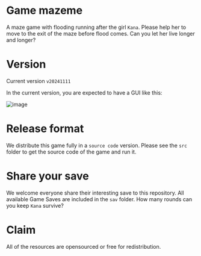 # Game mazeme
A maze game with flooding running after the girl `Kana`. Please help her to move to the exit of the maze before flood comes. Can you let her live longer and longer?


# Version
Current version `v20241111`

In the current version, you are expected to have a GUI like this:

![image](https://github.com/user-attachments/assets/d8b0135a-6a32-46ae-a2c1-1a711a4390ab)


# Release format
We distribute this game fully in a `source code` version. Please see the `src` folder to get the source code of the game and run it.


# Share your save
We welcome everyone share their interesting save to this repository. All available Game Saves are included in the `sav` folder. How many rounds can you keep `Kana` survive?


# Claim
All of the resources are opensourced or free for redistribution.

